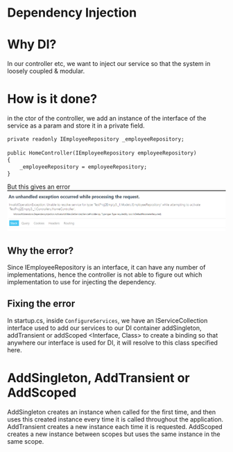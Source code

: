 # Dependency Injection

# Why DI?
In our controller etc, we want to inject our service so that the system in loosely coupled & modular.

# How is it done?
in the ctor of the controller, we add an instance of the interface of the service as a param and store it in a private field.

```
private readonly IEmployeeRepository _employeeRepository;

public HomeController(IEmployeeRepository employeeRepository)
{
    _employeeRepository = employeeRepository;
}
```

But this gives an error 
![Alt text](image-3.png)

## Why the error?
Since IEmployeeRepository is an interface, it can have any number of implementations, hence the controller is not able to figure out which implementation to use for injecting the dependency.

## Fixing the error
In startup.cs, inside `ConfigureServices`, we have an IServiceCollection interface used to add our services to our DI container
addSingleton, addTransient or addScoped <Interface, Class> to create a binding so that anywhere our interface is used for DI, it will resolve to this class specified here.

# AddSingleton, AddTransient or AddScoped

AddSingleton creates an instance when called for the first time, and then uses this created instance every time it is called throughout the application.
AddTransient creates a new instance each time it is requested.
AddScoped creates a new instance between scopes but uses the same instance in the same scope.